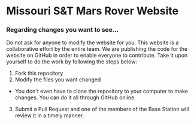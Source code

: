 # Missouri S&T Mars Rover Website

### Regarding changes you want to see...
Do not ask for anyone to modify the website for you.  This website is a collaborative effort by the entire team.  We are publishing the code for the website on GitHub in order to enable everyone to contribute.  Take it upon yourself to do the work by following the steps below:
  1. Fork this repository
  2. Modify the files you want changed 
   - You don't even have to clone the repository to your computer to make changes.  You can do it all through GitHub online.
  3. Submit a Pull Request and one of the members of the Base Station will review it in a timely manner.
  
